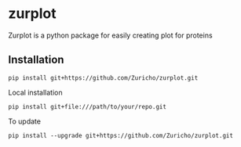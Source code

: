# zurplot
Zurplot is a python package for easily creating plot for proteins


## Installation

```
pip install git+https://github.com/Zuricho/zurplot.git
```

Local installation

```
pip install git+file:///path/to/your/repo.git
```

To update

```
pip install --upgrade git+https://github.com/Zuricho/zurplot.git
```

